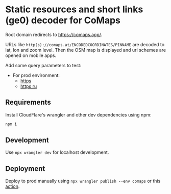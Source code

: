 # Static resources and short links (ge0) decoder for CoMaps

Root domain redirects to https://comaps.app/.

URLs like `http(s)://comaps.at/ENCODEDCOORDINATES/PINNAME` are decoded to lat, lon and zoom level. Then the OSM
map is displayed and url schemes are opened on mobile apps.

Add some query parameters to test:

- For prod environment:
  - [https](https://comaps.at/B4srhdHVVt/Some+Name)
  - [https ru](https://comaps.at/AwAAAAAAAA/%d0%9c%d0%b8%d0%bd%d1%81%d0%ba_%d1%83%d0%bb._%d0%9b%d0%b5%d0%bd%d0%b8%d0%bd%d0%b0_9)

## Requirements

Install CloudFlare's wrangler and other dev dependencies using npm:

```bash
npm i
```

## Development

Use `npx wrangler dev` for localhost development.

## Deployment

Deploy to prod manually using `npx wrangler publish --env comaps` or this
[action](https://codeberg.org/comaps/url-processor/actions/workflows/deploy-master-to-prod.yml).
